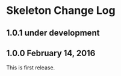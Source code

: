 Skeleton Change Log
===================

1.0.1 under development
-----------------------


1.0.0 February 14, 2016
-----------------------

This is first release.


